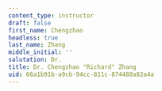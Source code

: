 ```yaml
---
content_type: instructor
draft: false
first_name: Chengzhao
headless: true
last_name: Zhang
middle_initial: ''
salutation: Dr.
title: Dr. Chengzhao "Richard" Zhang
uid: 66a1b91b-a9cb-94cc-811c-874488a82a4a
---
```

